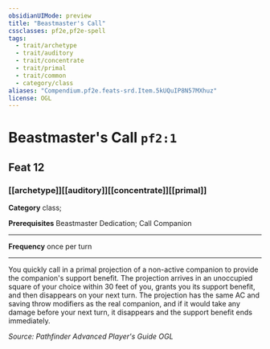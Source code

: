 ```yaml
---
obsidianUIMode: preview
title: "Beastmaster's Call"
cssclasses: pf2e,pf2e-spell
tags:
  - trait/archetype
  - trait/auditory
  - trait/concentrate
  - trait/primal
  - trait/common
  - category/class
aliases: "Compendium.pf2e.feats-srd.Item.5kUQuIP8N57MXhuz"
license: OGL
---
```

# Beastmaster's Call `pf2:1`
## Feat 12
### [[archetype]][[auditory]][[concentrate]][[primal]]

**Category** class; 



**Prerequisites** Beastmaster Dedication; Call Companion
* * *
**Frequency** once per turn

* * *

You quickly call in a primal projection of a non-active companion to provide the companion's support benefit. The projection arrives in an unoccupied square of your choice within 30 feet of you, grants you its support benefit, and then disappears on your next turn. The projection has the same AC and saving throw modifiers as the real companion, and if it would take any damage before your next turn, it disappears and the support benefit ends immediately.

*Source: Pathfinder Advanced Player's Guide*
*OGL*